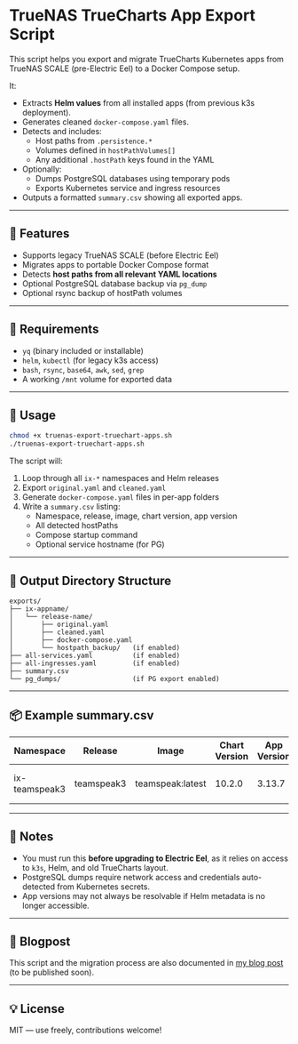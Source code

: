 
# TrueNAS TrueCharts App Export Script

This script helps you export and migrate TrueCharts Kubernetes apps from TrueNAS SCALE (pre-Electric Eel) to a Docker Compose setup.

It:

- Extracts **Helm values** from all installed apps (from previous k3s deployment).
- Generates cleaned `docker-compose.yaml` files.
- Detects and includes:
  - Host paths from `.persistence.*`
  - Volumes defined in `hostPathVolumes[]`
  - Any additional `.hostPath` keys found in the YAML
- Optionally:
  - Dumps PostgreSQL databases using temporary pods
  - Exports Kubernetes service and ingress resources
- Outputs a formatted `summary.csv` showing all exported apps.

---

## 🔧 Features

- Supports legacy TrueNAS SCALE (before Electric Eel)
- Migrates apps to portable Docker Compose format
- Detects **host paths from all relevant YAML locations**
- Optional PostgreSQL database backup via `pg_dump`
- Optional rsync backup of hostPath volumes

---

## 🧰 Requirements

- `yq` (binary included or installable)
- `helm`, `kubectl` (for legacy k3s access)
- `bash`, `rsync`, `base64`, `awk`, `sed`, `grep`
- A working `/mnt` volume for exported data

---

## 🚀 Usage

```bash
chmod +x truenas-export-truechart-apps.sh
./truenas-export-truechart-apps.sh
```

The script will:

1. Loop through all `ix-*` namespaces and Helm releases
2. Export `original.yaml` and `cleaned.yaml`
3. Generate `docker-compose.yaml` files in per-app folders
4. Write a `summary.csv` listing:
   - Namespace, release, image, chart version, app version
   - All detected hostPaths
   - Compose startup command
   - Optional service hostname (for PG)

---

## 📁 Output Directory Structure

```
exports/
├── ix-appname/
│   └── release-name/
│       ├── original.yaml
│       ├── cleaned.yaml
│       ├── docker-compose.yaml
│       └── hostpath_backup/   (if enabled)
├── all-services.yaml          (if enabled)
├── all-ingresses.yaml         (if enabled)
├── summary.csv
└── pg_dumps/                  (if PG export enabled)
```

---

## 📦 Example summary.csv

| Namespace     | Release     | Image                        | Chart Version | App Version | HostPaths                                     | Compose Command                      |
|---------------|-------------|------------------------------|----------------|--------------|-----------------------------------------------|--------------------------------------|
| ix-teamspeak3 | teamspeak3  | teamspeak:latest             | 10.2.0         | 3.13.7       | /mnt/zpool0/k8s/teamspeak3/config;/data       | `cd exports/ix-teamspeak3/teamspeak3 && docker compose up -d` |

---

## 📝 Notes

- You must run this **before upgrading to Electric Eel**, as it relies on access to `k3s`, Helm, and old TrueCharts layout.
- PostgreSQL dumps require network access and credentials auto-detected from Kubernetes secrets.
- App versions may not always be resolvable if Helm metadata is no longer accessible.

---

## 📸 Blogpost

This script and the migration process are also documented in [my blog post](https://www.roksblog.de/) (to be published soon).

---

## 💡 License

MIT — use freely, contributions welcome!

